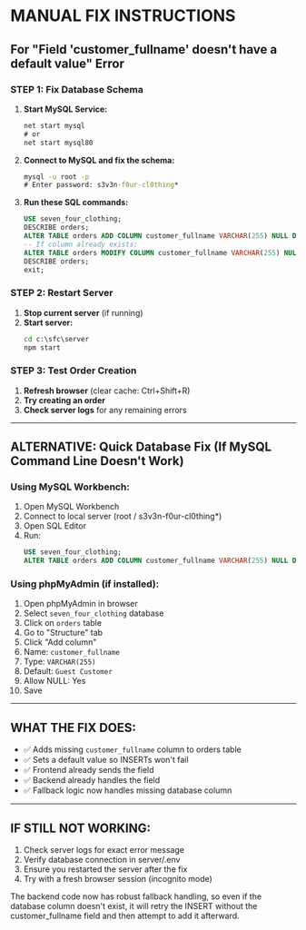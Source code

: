 # MANUAL FIX INSTRUCTIONS
## For "Field 'customer_fullname' doesn't have a default value" Error

### STEP 1: Fix Database Schema
1. **Start MySQL Service:**
   ```cmd
   net start mysql
   # or
   net start mysql80
   ```

2. **Connect to MySQL and fix the schema:**
   ```cmd
   mysql -u root -p
   # Enter password: s3v3n-f0ur-cl0thing*
   ```

3. **Run these SQL commands:**
   ```sql
   USE seven_four_clothing;
   DESCRIBE orders;
   ALTER TABLE orders ADD COLUMN customer_fullname VARCHAR(255) NULL DEFAULT 'Guest Customer';
   -- If column already exists:
   ALTER TABLE orders MODIFY COLUMN customer_fullname VARCHAR(255) NULL DEFAULT 'Guest Customer';
   DESCRIBE orders;
   exit;
   ```

### STEP 2: Restart Server
1. **Stop current server** (if running)
2. **Start server:**
   ```cmd
   cd c:\sfc\server
   npm start
   ```

### STEP 3: Test Order Creation
1. **Refresh browser** (clear cache: Ctrl+Shift+R)
2. **Try creating an order**
3. **Check server logs** for any remaining errors

---

## ALTERNATIVE: Quick Database Fix (If MySQL Command Line Doesn't Work)

### Using MySQL Workbench:
1. Open MySQL Workbench
2. Connect to local server (root / s3v3n-f0ur-cl0thing*)
3. Open SQL Editor
4. Run:
   ```sql
   USE seven_four_clothing;
   ALTER TABLE orders ADD COLUMN customer_fullname VARCHAR(255) NULL DEFAULT 'Guest Customer';
   ```

### Using phpMyAdmin (if installed):
1. Open phpMyAdmin in browser
2. Select `seven_four_clothing` database
3. Click on `orders` table
4. Go to "Structure" tab
5. Click "Add column"
6. Name: `customer_fullname`
7. Type: `VARCHAR(255)`
8. Default: `Guest Customer`
9. Allow NULL: Yes
10. Save

---

## WHAT THE FIX DOES:
- ✅ Adds missing `customer_fullname` column to orders table
- ✅ Sets a default value so INSERTs won't fail
- ✅ Frontend already sends the field
- ✅ Backend already handles the field
- ✅ Fallback logic now handles missing database column

---

## IF STILL NOT WORKING:
1. Check server logs for exact error message
2. Verify database connection in server/.env
3. Ensure you restarted the server after the fix
4. Try with a fresh browser session (incognito mode)

The backend code now has robust fallback handling, so even if the database column doesn't exist, it will retry the INSERT without the customer_fullname field and then attempt to add it afterward.
